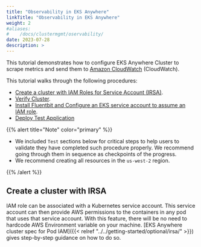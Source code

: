```yaml
---
title: "Observability in EKS Anywhere"
linkTitle: "Observability in EKS Anywhere"
weight: 2
#aliases:
#    /docs/clustermgmt/oservability/
date: 2023-07-28
description: >  
---
```


This tutorial demonstrates how to configure EKS Anywhere Cluster to scrape metrics and send them to [Amazon CloudWatch](https://aws.amazon.com/cloudwatch/) (CloudWatch).

This tutorial walks through the following procedures:
- [Create a cluster with IAM Roles for Service Account (IRSA)](#create-a-cluster-with-irsa).
- [Verify Cluster](./cluster-verify.md).
- [Install Fluentbit and Configure an EKS service account to assume an IAM role](./loggingSetup.md).
- [Deploy Test Application](https://anywhere.eks.amazonaws.com/docs/workloadmgmt/test-app/)

{{% alert title="Note" color="primary" %}}

- We included `Test` sections below for critical steps to help users to validate they have completed such procedure properly. We recommend going through them in sequence as checkpoints of the progress.
- We recommend creating all resources in the `us-west-2` region.

{{% /alert %}}

## Create a cluster with IRSA
IAM role can be associated with a Kubernetes service account. This service account can then provide AWS permissions to the containers in any pod that uses that service account. With this feature, there will be no need to hardcode AWS Environment variable on your machine. [EKS Anywhere cluster spec for Pod IAM]({{< relref "../../getting-started/optional/irsa/" >}}) gives step-by-step guidance on how to do so.